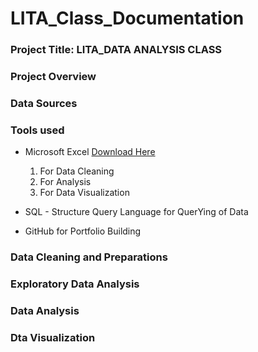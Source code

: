 # LITA_Class_Documentation

### Project Title: LITA_DATA ANALYSIS CLASS

### Project Overview


### Data Sources


### Tools used
- Microsoft Excel [Download Here](https://www.microsoft.com) 
   1. For Data Cleaning
   2. For  Analysis
   3. For Data Visualization
      
- SQL - Structure Query Language for QuerYing of Data
- GitHub for Portfolio Building

### Data Cleaning and Preparations

### Exploratory Data Analysis

### Data Analysis

### Dta Visualization





